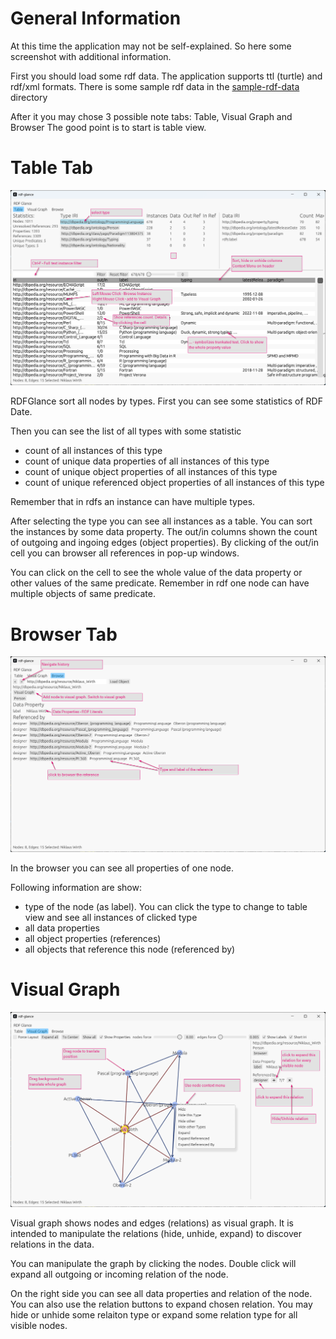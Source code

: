 # General Information

At this time the application may not be self-explained. So here some screenshot with additional information.

First you should load some rdf data. The application supports ttl (turtle) and rdf/xml formats.
There is some sample rdf data in the [sample-rdf-data](../sample-rdf-data/programming_languages.ttl) directory

After it you may chose 3 possible note tabs: Table, Visual Graph and Browser
The good point is to start is table view.

# Table Tab

![screenshot](screeshots/table.png)

RDFGlance sort all nodes by types.
First you can see some statistics of RDF Date.

Then you can see the list of all types with some statistic
- count of all instances of this type
- count of unique data properties of all instances of this type
- count of unique object properties of all instances of this type
- count of unique referenced object properties of all instances of this type

Remember that in rdfs an instance can have multiple types. 

After selecting the type you can see all instances as a table.
You can sort the instances by some data property.
The out/in columns shown the count of outgoing and ingoing edges (object properties).
By clicking of the out/in cell you can browser all references in pop-up windows.

You can click on the cell to see the whole value of the data property or other values of the same predicate.
Remember in rdf one node can have multiple objects of same predicate. 

# Browser Tab 

![screenshot](screeshots/browser.png)

In the browser you can see all properties of one node.

Following information are show:

- type of the node (as label). You can click the type to change to table view and see all instances of clicked type
- all data properties
- all object properties (references)
- all objects that reference this node (referenced by)

# Visual Graph

![screenshot](screeshots/visual-graph.png)

Visual graph shows nodes and edges (relations) as visual graph.
It is intended to manipulate the relations (hide, unhide, expand) to discover relations
in the data.

You can manipulate the graph by clicking the nodes.
Double click will expand all outgoing or incoming relation of the node.

On the right side you can see all data properties and relation of the node.
You can also use the relation buttons to expand chosen relation.
You may hide or unhide some relaiton type or expand some relation type for all visible nodes.


